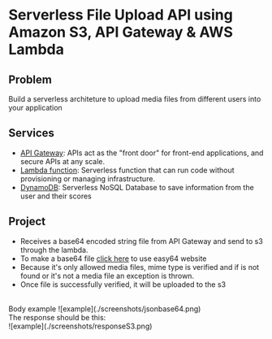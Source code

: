 # Serverless File Upload API using Amazon S3, API Gateway & AWS Lambda

## Problem 
Build a serverless architeture to upload media files from different users into your application

## Services
- [API Gateway](https://docs.aws.amazon.com/api-gateway/): APIs act as the "front door" for front-end applications, and secure APIs at any scale. 
- [Lambda function](https://aws.amazon.com/lambda/): Serverless function that can run code without provisioning or managing infrastructure. 
- [DynamoDB](https://aws.amazon.com/s3/): Serverless NoSQL Database to save information from the user and their scores

## Project

- Receives a base64 encoded string file from API Gateway and send to s3 through the lambda.
- To make a base64 file [click here](https://easy64.org/convert-file-to-base64/) to use easy64 website
- Because it's only allowed media files, mime type is verified and if is not found or it's not a media file an exception is thrown.
- Once file is successfully verified, it will be uploaded to the s3
<br>
Body example  
![example](./screenshots/jsonbase64.png)
<br>
The response should be this:  
<br>
![example](./screenshots/responseS3.png)
